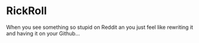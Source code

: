 # RickRoll
When you see something so stupid on Reddit an you just feel like rewriting it and having it on your Github...
